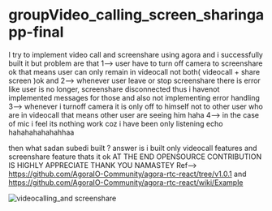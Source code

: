 # groupVideo_calling_screen_sharingapp-final
I try to implement video call and screenshare using agora and i successfully built it but problem are that 
1--> user have to turn off camera to screenshare ok that means user can only remain in videocall not both( videocall  + share screen )ok  and
2-->  whenever user leave or stop screenshare  there is error like user is no longer, screenshare disconnected thus i havenot implemented messages for those and also not implementing error handling 
3--> whenever i turnoff camera it is only off to himself not to other user who are in videocall that means other user are seeing him haha 
4--> in the case of mic i feel its nothing work coz i have been only listening echo hahahahahahahhaa




then what sadan subedi built ? 
answer is i built only videocall features and screenshare feature thats it ok 
 AT THE END 
 OPENSOURCE CONTRIBUTION IS HIGHLY APPRECIATE 
         THANK YOU NAMASTEY 
Ref--> https://github.com/AgoraIO-Community/agora-rtc-react/tree/v1.0.1    and https://github.com/AgoraIO-Community/agora-rtc-react/wiki/Example

![videocalling_and screenshare](https://github.com/sadansubedi/groupVideo_calling_screen_sharingapp-final/assets/82010812/8e87a147-e73a-470d-9b8d-1dbd014870d3)
